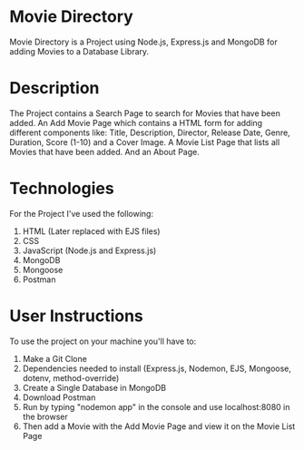 # Movie Directory

Movie Directory is a Project using Node.js, Express.js and MongoDB for adding Movies to a Database Library.

# Description
The Project contains a Search Page to search for Movies that have been added.
An Add Movie Page which contains a HTML form for adding different components like:
Title, Description, Director, Release Date, Genre, Duration, Score (1-10) and a Cover Image.
A Movie List Page that lists all Movies that have been added.
And an About Page.

# Technologies
For the Project I've used the following:
1. HTML (Later replaced with EJS files)
2. CSS
3. JavaScript (Node.js and Express.js)
4. MongoDB
5. Mongoose
6. Postman

# User Instructions
To use the project on your machine you'll have to:
1. Make a Git Clone
2. Dependencies needed to install (Express.js, Nodemon, EJS, Mongoose, dotenv, method-override)
3. Create a Single Database in MongoDB
4. Download Postman
5. Run by typing "nodemon app" in the console and use localhost:8080 in the browser
6. Then add a Movie with the Add Movie Page and view it on the Movie List Page